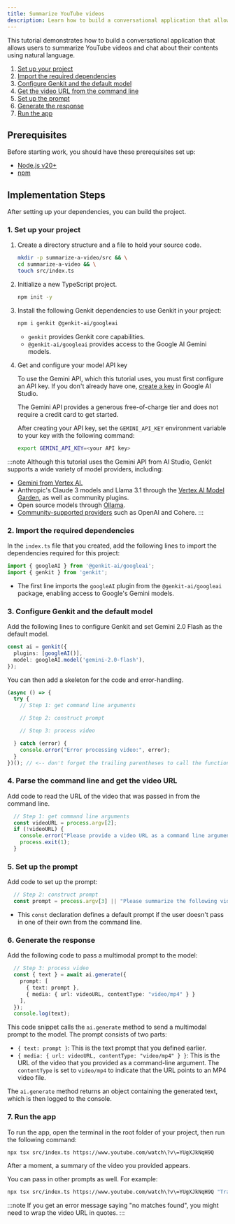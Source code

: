 ```yaml
---
title: Summarize YouTube videos
description: Learn how to build a conversational application that allows users to summarize YouTube videos and chat about their contents using natural language.
---
```


This tutorial demonstrates how to build a conversational application that
allows users to summarize YouTube videos and chat about their contents using
natural language.

1. [Set up your project](#1-set-up-your-project)
2. [Import the required dependencies](#2-import-the-required-dependencies)
3. [Configure Genkit and the default model](#3-configure-genkit-and-the-default-model)
4. [Get the video URL from the command line](#4-parse-the-command-line-and-get-the-video-url)
5. [Set up the prompt](#5-set-up-the-prompt)
6. [Generate the response](#6-generate-the-response)
7. [Run the app](#7-run-the-app)

## Prerequisites

Before starting work, you should have these prerequisites set up:

* [Node.js v20+](https://nodejs.org/en/download)
* [npm](https://docs.npmjs.com/downloading-and-installing-node-js-and-npm)

## Implementation Steps

After setting up your dependencies, you can build the project.

### 1. Set up your project

1. Create a directory structure and a file to hold
your source code.

   ```bash
   mkdir -p summarize-a-video/src && \
   cd summarize-a-video && \
   touch src/index.ts
   ```

2. Initialize a new TypeScript project.

   ```bash
   npm init -y
   ```

3. Install the following Genkit dependencies to use Genkit in your project:

    ```bash
    npm i genkit @genkit-ai/googleai
    ```

    * `genkit` provides Genkit core capabilities.
    * `@genkit-ai/googleai` provides access to the Google AI Gemini models.

4. Get and configure your model API key

    To use the Gemini API, which this tutorial uses, you must first
    configure an API key. If you don't already have one,
    [create a key](https://makersuite.google.com/app/apikey) in Google AI Studio.

    The Gemini API provides a generous free-of-charge tier and does not require a
    credit card to get started.

    After creating your API key, set the `GEMINI_API_KEY` environment
    variable to your key with the following command:

    ```bash
    export GEMINI_API_KEY=<your API key>
    ```

:::note
Although this tutorial uses the Gemini API from AI Studio, Genkit
supports a wide variety of model providers, including:
- [Gemini from Vertex AI.](https://firebase.google.com/docs/genkit/plugins/vertex-ai#generative_ai_models)
- Anthropic's Claude 3 models and Llama 3.1 through the
[Vertex AI Model Garden](https://firebase.google.com/docs/genkit/plugins/vertex-ai#anthropic_claude_3_on_vertex_ai_model_garden),
as well as community plugins.
- Open source models through
[Ollama](https://firebase.google.com/docs/genkit/plugins/ollama).
- [Community-supported providers](https://firebase.google.com/docs/genkit/models#models-supported) such as OpenAI and Cohere.
:::

### 2. Import the required dependencies

In the `index.ts` file that you created, add the
following lines to import the dependencies required for this project:

```typescript
import { googleAI } from '@genkit-ai/googleai';
import { genkit } from 'genkit';
```

* The first line imports the `googleAI` plugin from the `@genkit-ai/googleai` package, enabling access to
  Google's Gemini models.

### 3. Configure Genkit and the default model

Add the following lines to configure Genkit and set Gemini 2.0 Flash as the
default model.

```typescript
const ai = genkit({
  plugins: [googleAI()],
  model: googleAI.model('gemini-2.0-flash'),
});
```

You can then add a skeleton for the code and error-handling.

```typescript
(async () => {
  try {
    // Step 1: get command line arguments

    // Step 2: construct prompt

    // Step 3: process video

  } catch (error) {
    console.error("Error processing video:", error);
  }
})(); // <-- don't forget the trailing parentheses to call the function!
```

### 4. Parse the command line and get the video URL

Add code to read the URL of the video that was passed in from the command line.

```typescript
  // Step 1: get command line arguments
  const videoURL = process.argv[2];
  if (!videoURL) {
    console.error("Please provide a video URL as a command line argument.");
    process.exit(1);
  }
```

### 5. Set up the prompt

Add code to set up the prompt:

```typescript
  // Step 2: construct prompt
  const prompt = process.argv[3] || "Please summarize the following video:";
```

* This `const` declaration defines a default prompt if the user doesn't
pass in one of their own from the command line.

### 6. Generate the response

Add the following code to pass a multimodal prompt to the model:

```typescript
  // Step 3: process video
  const { text } = await ai.generate({
    prompt: [
      { text: prompt },
      { media: { url: videoURL, contentType: "video/mp4" } }
    ],
  });
  console.log(text);
```

This code snippet calls the `ai.generate` method to send a multimodal prompt to
the model. The prompt consists of two parts:

*   `{ text: prompt }`: This is the text prompt that you defined earlier.
*   `{ media: { url: videoURL, contentType: "video/mp4" } }`: This is the URL of
    the video that you provided as a command-line argument. The `contentType`
    is set to `video/mp4` to indicate that the URL points to an MP4 video file.

The `ai.generate` method returns an object containing the generated text, which
is then logged to the console.


### 7. Run the app

To run the app, open the terminal in the root
folder of your project, then run the following command:

```bash
npx tsx src/index.ts https://www.youtube.com/watch\?v\=YUgXJkNqH9Q
```

After a moment, a summary of the video you provided appears.

You can pass in other prompts as well. For example:

```bash
npx tsx src/index.ts https://www.youtube.com/watch\?v\=YUgXJkNqH9Q "Transcribe this video"
```

:::note
If you get an error message saying "no matches found", you
might need to wrap the video URL in quotes.
:::